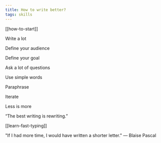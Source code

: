 ```yaml
---
title: How to write better?
tags: skills
---
```


[[how-to-start]]

Write a lot

Define your audience 

Define your goal 

Ask a lot of questions 

Use simple words 

Paraphrase

Iterate

Less is more 

“The best writing is rewriting.” 

[[learn-fast-typing]]

"If I had more time, I would have written a shorter letter." — Blaise Pascal
